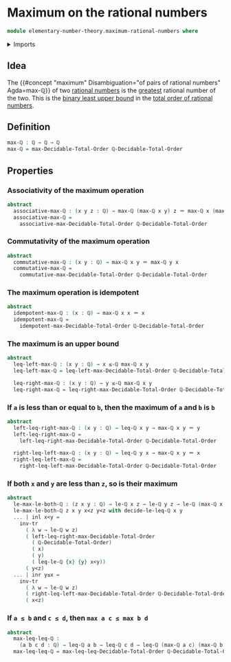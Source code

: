 # Maximum on the rational numbers

```agda
module elementary-number-theory.maximum-rational-numbers where
```

<details><summary>Imports</summary>

```agda
open import elementary-number-theory.decidable-total-order-rational-numbers
open import elementary-number-theory.inequality-rational-numbers
open import elementary-number-theory.rational-numbers
open import elementary-number-theory.strict-inequality-rational-numbers

open import foundation.coproduct-types
open import foundation.identity-types
open import foundation.transport-along-identifications

open import order-theory.decidable-total-orders
```

</details>

## Idea

The
{{#concept "maximum" Disambiguation="of pairs of rational numbers" Agda=max-ℚ}}
of two [rational numbers](elementary-number-theory.rational-numbers.md) is the
[greatest](elementary-number-theory.inequality-rational-numbers.md) rational
number of the two. This is the
[binary least upper bound](order-theory.least-upper-bounds-posets.md) in the
[total order of rational numbers](elementary-number-theory.decidable-total-order-rational-numbers.md).

## Definition

```agda
max-ℚ : ℚ → ℚ → ℚ
max-ℚ = max-Decidable-Total-Order ℚ-Decidable-Total-Order
```

## Properties

### Associativity of the maximum operation

```agda
abstract
  associative-max-ℚ : (x y z : ℚ) → max-ℚ (max-ℚ x y) z ＝ max-ℚ x (max-ℚ y z)
  associative-max-ℚ =
    associative-max-Decidable-Total-Order ℚ-Decidable-Total-Order
```

### Commutativity of the maximum operation

```agda
abstract
  commutative-max-ℚ : (x y : ℚ) → max-ℚ x y ＝ max-ℚ y x
  commutative-max-ℚ =
    commutative-max-Decidable-Total-Order ℚ-Decidable-Total-Order
```

### The maximum operation is idempotent

```agda
abstract
  idempotent-max-ℚ : (x : ℚ) → max-ℚ x x ＝ x
  idempotent-max-ℚ =
    idempotent-max-Decidable-Total-Order ℚ-Decidable-Total-Order
```

### The maximum is an upper bound

```agda
abstract
  leq-left-max-ℚ : (x y : ℚ) → x ≤-ℚ max-ℚ x y
  leq-left-max-ℚ = leq-left-max-Decidable-Total-Order ℚ-Decidable-Total-Order

  leq-right-max-ℚ : (x y : ℚ) → y ≤-ℚ max-ℚ x y
  leq-right-max-ℚ = leq-right-max-Decidable-Total-Order ℚ-Decidable-Total-Order
```

### If `a` is less than or equal to `b`, then the maximum of `a` and `b` is `b`

```agda
abstract
  left-leq-right-max-ℚ : (x y : ℚ) → leq-ℚ x y → max-ℚ x y ＝ y
  left-leq-right-max-ℚ =
    left-leq-right-max-Decidable-Total-Order ℚ-Decidable-Total-Order

  right-leq-left-max-ℚ : (x y : ℚ) → leq-ℚ y x → max-ℚ x y ＝ x
  right-leq-left-max-ℚ =
    right-leq-left-max-Decidable-Total-Order ℚ-Decidable-Total-Order
```

### If both `x` and `y` are less than `z`, so is their maximum

```agda
abstract
  le-max-le-both-ℚ : (z x y : ℚ) → le-ℚ x z → le-ℚ y z → le-ℚ (max-ℚ x y) z
  le-max-le-both-ℚ z x y x<z y<z with decide-le-leq-ℚ x y
  ... | inl x<y =
    inv-tr
      ( λ w → le-ℚ w z)
      ( left-leq-right-max-Decidable-Total-Order
        ( ℚ-Decidable-Total-Order)
        ( x)
        ( y)
        ( leq-le-ℚ {x} {y} x<y))
      ( y<z)
  ... | inr y≤x =
    inv-tr
      ( λ w → le-ℚ w z)
      ( right-leq-left-max-Decidable-Total-Order ℚ-Decidable-Total-Order x y y≤x)
      ( x<z)
```

### If `a ≤ b` and `c ≤ d`, then `max a c ≤ max b d`

```agda
abstract
  max-leq-leq-ℚ :
    (a b c d : ℚ) → leq-ℚ a b → leq-ℚ c d → leq-ℚ (max-ℚ a c) (max-ℚ b d)
  max-leq-leq-ℚ = max-leq-leq-Decidable-Total-Order ℚ-Decidable-Total-Order
```
